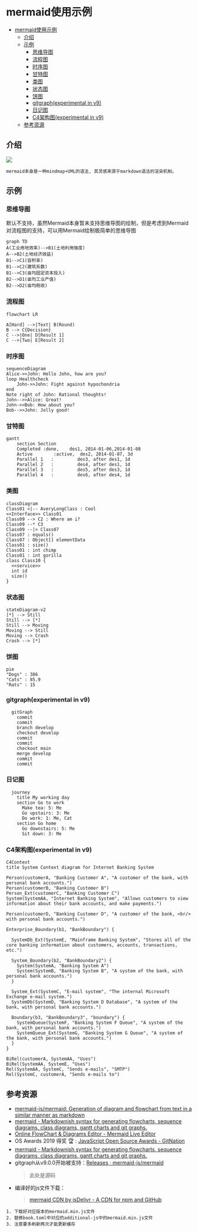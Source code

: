 # mermaid使用示例

<!--ts-->
* [mermaid使用示例](#mermaid使用示例)
   * [介绍](#介绍)
   * [示例](#示例)
      * [思维导图](#思维导图)
      * [流程图](#流程图)
      * [时序图](#时序图)
      * [甘特图](#甘特图)
      * [类图](#类图)
      * [状态图](#状态图)
      * [饼图](#饼图)
      * [gitgraph(experimental in v9)](#gitgraphexperimental-in-v9)
      * [日记图](#日记图)
      * [C4架构图(experimental in v9)](#c4架构图experimental-in-v9)
   * [参考资源](#参考资源)

<!-- Created by https://github.com/ekalinin/github-markdown-toc -->
<!-- Added by: runner, at: Mon Aug  1 12:35:20 UTC 2022 -->

<!--te-->

## 介绍

![](https://mermaid-js.github.io/mermaid/img/header.png)

```admonish info title='mermaid'
mermaid本身是一种mindmap+UML的语法, 其灵感来源于markdown语法的渲染机制。
```

## 示例
### 思维导图
默认不支持，虽然Mermaid本身暂未支持思维导图的绘制，但是考虑到Mermaid对流程图的支持，可以用Mermaid绘制极简单的思维导图

```mermaid
graph TD
A(工业用地效率)-->B1(土地利用强度)
A-->B2(土地经济效益)
B1-->C1(容积率)
B1-->C2(建筑系数)
B1-->C3(亩均固定资本投入)
B2-->D1(亩均工业产值)
B2-->D2(亩均税收)
```

### 流程图

```mermaid
flowchart LR

A[Hard] -->|Text| B(Round)
B --> C{Decision}
C -->|One| D[Result 1]
C -->|Two| E[Result 2]
```

### 时序图

```mermaid
sequenceDiagram
Alice->>John: Hello John, how are you?
loop Healthcheck
    John->>John: Fight against hypochondria
end
Note right of John: Rational thoughts!
John-->>Alice: Great!
John->>Bob: How about you?
Bob-->>John: Jolly good!
```

### 甘特图

```mermaid
gantt
    section Section
    Completed :done,    des1, 2014-01-06,2014-01-08
    Active        :active,  des2, 2014-01-07, 3d
    Parallel 1   :         des3, after des1, 1d
    Parallel 2   :         des4, after des1, 1d
    Parallel 3   :         des5, after des3, 1d
    Parallel 4   :         des6, after des4, 1d
```

### 类图

```mermaid
classDiagram
Class01 <|-- AveryLongClass : Cool
<<Interface>> Class01
Class09 --> C2 : Where am i?
Class09 --* C3
Class09 --|> Class07
Class07 : equals()
Class07 : Object[] elementData
Class01 : size()
Class01 : int chimp
Class01 : int gorilla
class Class10 {
  <<service>>
  int id
  size()
}
```

### 状态图

```mermaid
stateDiagram-v2
[*] --> Still
Still --> [*]
Still --> Moving
Moving --> Still
Moving --> Crash
Crash --> [*]
```

### 饼图

```mermaid
pie
"Dogs" : 386
"Cats" : 85.9
"Rats" : 15
```

### gitgraph(experimental in v9)

```mermaid
  gitGraph
    commit
    commit
    branch develop
    checkout develop
    commit
    commit
    checkout main
    merge develop
    commit
    commit
```

### 日记图

```mermaid
  journey
    title My working day
    section Go to work
      Make tea: 5: Me
      Go upstairs: 3: Me
      Do work: 1: Me, Cat
    section Go home
      Go downstairs: 5: Me
      Sit down: 3: Me
```

### C4架构图(experimental in v9)

```mermaid
C4Context
title System Context diagram for Internet Banking System

Person(customerA, "Banking Customer A", "A customer of the bank, with personal bank accounts.")
Person(customerB, "Banking Customer B")
Person_Ext(customerC, "Banking Customer C")
System(SystemAA, "Internet Banking System", "Allows customers to view information about their bank accounts, and make payments.")

Person(customerD, "Banking Customer D", "A customer of the bank, <br/> with personal bank accounts.")

Enterprise_Boundary(b1, "BankBoundary") {

  SystemDb_Ext(SystemE, "Mainframe Banking System", "Stores all of the core banking information about customers, accounts, transactions, etc.")

  System_Boundary(b2, "BankBoundary2") {
    System(SystemA, "Banking System A")
    System(SystemB, "Banking System B", "A system of the bank, with personal bank accounts.")
  }

  System_Ext(SystemC, "E-mail system", "The internal Microsoft Exchange e-mail system.")
  SystemDb(SystemD, "Banking System D Database", "A system of the bank, with personal bank accounts.")

  Boundary(b3, "BankBoundary3", "boundary") {
    SystemQueue(SystemF, "Banking System F Queue", "A system of the bank, with personal bank accounts.")
    SystemQueue_Ext(SystemG, "Banking System G Queue", "A system of the bank, with personal bank accounts.")
  }
}

BiRel(customerA, SystemAA, "Uses")
BiRel(SystemAA, SystemE, "Uses")
Rel(SystemAA, SystemC, "Sends e-mails", "SMTP")
Rel(SystemC, customerA, "Sends e-mails to")
```

## 参考资源

- [mermaid-js/mermaid: Generation of diagram and flowchart from text in a similar manner as markdown](https://github.com/mermaid-js/mermaid)
- [mermaid - Markdownish syntax for generating flowcharts, sequence diagrams, class diagrams, gantt charts and git graphs.](https://mermaid-js.github.io/mermaid/#/)
- [Online FlowChart & Diagrams Editor - Mermaid Live Editor](https://mermaid.live/edit#pako:eNpNkE9rwzAMxb-K8WmDtlmSLW1zGKx_YIfBoOutyUG1lcQssYsjrytJvvuclsJ0Eu_3npDUcWEk8pQXtTmLCiyxj12mma-3wztYmbPp9LXf4y_1bPWwM07LxxtfjYStuw0K1Sqjh5u8vgY-NfZsc9hh62piYf6f7c-mZ9s7i3I-4Q3aBpT0e3SjM-NUYYMZT30rwX5nPNOD97mTBMKtVGQsTwuoW5xwcGS-LlrwlKzDu2mjoLTQ3MXagESf6ThdTuPBpWrJTxRGF6ocdWdrL1dEpzYNghHPSkWVO86EaYJWyfE71c8yCZIoWUAUYzKP4SWOpTiGy0URPYeFnD-FEfBhGP4AHgtu4w)
- OS Awards 2019 得奖 🏆 : [JavaScript Open Source Awards - GitNation](https://osawards.com/javascript/2019)
- [mermaid - Markdownish syntax for generating flowcharts, sequence diagrams, class diagrams, gantt charts and git graphs.](https://mermaid-js.github.io/mermaid/#/./integrations)
- gitgraph从v9.0.0开始被支持：[Releases · mermaid-js/mermaid](https://github.com/mermaid-js/mermaid/releases)
  > 此处是源码
- 编译好的js文件下载：
  > [mermaid CDN by jsDelivr - A CDN for npm and GitHub](https://www.jsdelivr.com/package/npm/mermaid?path=dist)

```admonish tip title='mdbook 更新mermaid版本'
1. 下载好对应版本的mermaid.min.js文件
2. 替换book.toml中对应的additional-js中的mermaid.min.js文件
3. 注意要多刷新两次才能更新缓存
```